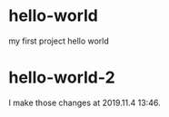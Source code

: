 # hello-world
my first project hello world
# hello-world-2
I make those changes at 2019.11.4 13:46.
